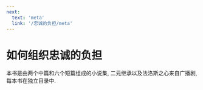 ```yaml
---
next:
  text: 'meta'
  link: '/忠诚的负担/meta'
---
```


# 如何组织忠诚的负担

本书是由两个中篇和六个短篇组成的小说集, 二元继承以及法洛斯之心来自广播剧, 每本书在独立目录中.
